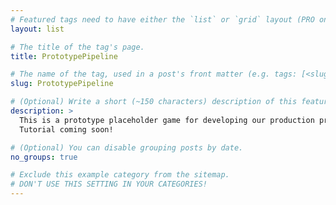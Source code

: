```yaml
---
# Featured tags need to have either the `list` or `grid` layout (PRO only).
layout: list

# The title of the tag's page.
title: PrototypePipeline

# The name of the tag, used in a post's front matter (e.g. tags: [<slug>]).
slug: PrototypePipeline

# (Optional) Write a short (~150 characters) description of this featured tag.
description: >
  This is a prototype placeholder game for developing our production process.
  Tutorial coming soon!

# (Optional) You can disable grouping posts by date.
no_groups: true

# Exclude this example category from the sitemap.
# DON'T USE THIS SETTING IN YOUR CATEGORIES!
---
```

